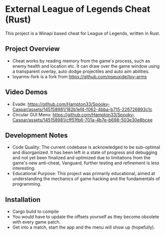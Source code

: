# External League of Legends Cheat (Rust)
This project is a Winapi based cheat for League of Legends, written in Rust. 

## Project Overview
- Cheat works by reading memory from the game's process, such as enemy health and location etc. It can draw over the game window using a transparent overlay, auto dodge projectiles and auto aim abilities.
- toyarms-fork is a fork from https://github.com/pseuxide/toy-arms
## Video Demos
- Evade: https://github.com/Hampton33/Spooky-Caspar/assets/145158981/182b1ef4-f062-4bba-b715-226726893c1c
- Circular GUI Menu: https://github.com/Hampton33/Spooky-Caspar/assets/145158981/cff51fb6-701a-4b7e-b698-503e30e8bcee

## Development Notes
- Code Quality: The current codebase is acknowledged to be sub-optimal and disorganized. It has been left in a state of progress and debugging and not yet been finalized and optimized due to limitations from the game's new anti-cheat, Vanguard, further testing and refinement is less interesting.
- Educational Purpose: This project was primarily educational, aimed at understanding the mechanics of game hacking and the fundamentals of programming.

## Installation
- Cargo build to compile
- You would have to update the offsets yourself as they become obsolete with every game patch.
- Get into a match, start the app and the menu will show up (hopefully).

